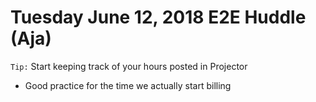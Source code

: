 # Tuesday June 12, 2018 E2E Huddle (Aja)

`Tip:` Start keeping track of your hours posted in Projector
- Good practice for the time we actually start billing

